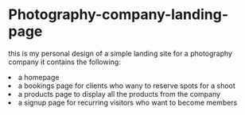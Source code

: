 # Photography-company-landing-page
this is my personal design of a simple landing site for a photography company
it contains the following: 

<li>a homepage
<li>a bookings page for clients who wany to reserve spots for a shoot
<li>a products page to display all the products from the company
<li>a signup page for recurring visitors who want to become members

